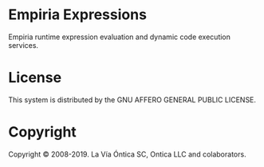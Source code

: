 ﻿# Empiria Expressions

Empiria runtime expression evaluation and dynamic code execution services.
# License

This system is distributed by the GNU AFFERO GENERAL PUBLIC LICENSE.

# Copyright

Copyright © 2008-2019. La Vía Óntica SC, Ontica LLC and colaborators.
